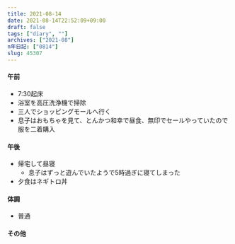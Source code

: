 ```yaml
---
title: 2021-08-14
date: 2021-08-14T22:52:09+09:00
draft: false
tags: ["diary", ""]
archives: ["2021-08"]
n年日記: ["0814"]
slug: 45307
---
```

#### 午前
- 7:30起床
- 浴室を高圧洗浄機で掃除
- 三人でショッピングモールへ行く
- 息子はおもちゃを見て、とんかつ和幸で昼食、無印でセールやっていたので服を二着購入
#### 午後
- 帰宅して昼寝
  - 息子はずっと遊んでいたようで5時過ぎに寝てしまった
- 夕食はネギトロ丼 
#### 体調
- 普通
#### その他
